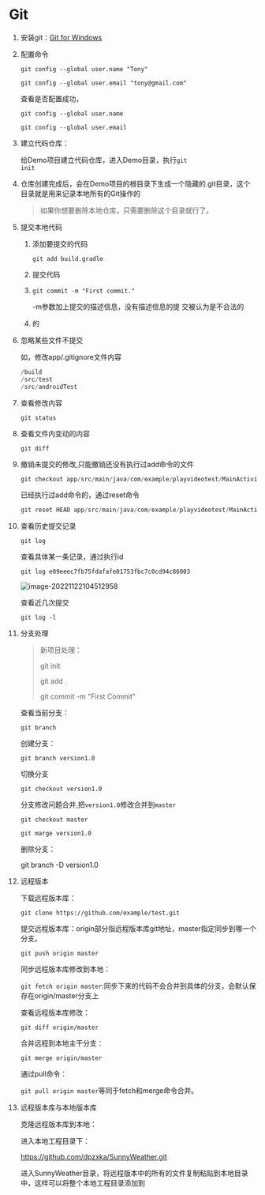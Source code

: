 # Git

1. 安装git：[Git for Windows](https://gitforwindows.org/)

2. 配置命令

   ```nginx
   git config --global user.name "Tony" 
   
   git config --global user.email "tony@gmail.com"
   ```

   查看是否配置成功，

   ```nginx
   git config --global user.name 
   
   git config --global user.email 
   ```

   

3. 建立代码仓库：

   给Demo项目建立代码仓库，进入Demo目录，执行<code>git init</code>

4. 仓库创建完成后，会在Demo项目的根目录下生成一个隐藏的.git目录，这个 目录就是用来记录本地所有的Git操作的

   >  如果你想要删除本地仓库，只需要删除这个目录就行了。

5. 提交本地代码

   1. 添加要提交的代码

      ```nginx
      git add build.gradle
      ```

   2. 提交代码

   3. ```nginx
      git commit -m "First commit."
      ```

      -m参数加上提交的描述信息，没有描述信息的提 交被认为是不合法的

   4. 的

6. 忽略某些文件不提交

   如，修改app/.gitignore文件内容

   ```groovy
   /build
   /src/test
   /src/androidTest
   
   ```

7. 查看修改内容

   `git status`

8. 查看文件内变动的内容

   `git diff`

9. 撤销未提交的修改,只能撤销还没有执行过add命令的文件

   ```kotlin
   git checkout app/src/main/java/com/example/playvideotest/MainActivity.kt
   ```

   已经执行过add命令的，通过reset命令

   ```kotlin
   git reset HEAD app/src/main/java/com/example/playvideotest/MainActivity.kt
   ```

10. 查看历史提交记录

    `git log`

    查看具体某一条记录，通过执行id

    `git log e09eeec7fb75fdafafe01753fbc7c0cd94c86003`

    ![image-20221122104512958](C:\Users\dpzxka\AppData\Roaming\Typora\typora-user-images\image-20221122104512958.png)

    查看近几次提交

    `git log -l`

11. 分支处理

    > 新项目处理：
    >
    > git init
    >
    > git add .
    >
    > git commit -m "First Commit"

    查看当前分支：

    `git branch`

    创建分支：

    `git branch version1.0`

    切换分支

    `git checkout version1.0`

    分支修改问题合并,把`version1.0`修改合并到`master`

    `git checkout master`

    `git marge version1.0`

    删除分支：

    git branch -D version1.0

12. 远程版本

    下载远程版本库：

    `git clone https://github.com/example/test.git`

    提交远程版本库：origin部分指远程版本库git地址，master指定同步到哪一个分支。

    `git push origin master`

    同步远程版本库修改到本地：

    `git fetch origin master`:同步下来的代码不会合并到具体的分支，会默认保存在origin/master分支上

    查看远程版本库修改：

    `git diff origin/master`

    合并远程到本地主干分支：

    `git merge origin/master`

    通过pull命令：

    `git pull origin master`等同于fetch和merge命令合并。

13. 远程版本库与本地版本库

    克隆远程版本库到本地：

    进入本地工程目录下：

    https://github.com/dpzxka/SunnyWeather.git

    进入SunnyWeather目录，将远程版本中的所有的文件复制粘贴到本地目录中，这样可以将整个本地工程目录添加到
